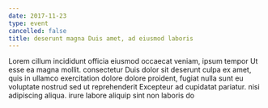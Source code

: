 ```yaml
---
date: 2017-11-23
type: event
cancelled: false
title: deserunt magna Duis amet, ad eiusmod laboris
---
```

Lorem cillum incididunt officia eiusmod occaecat veniam, ipsum tempor Ut esse ea magna mollit. consectetur Duis dolor sit deserunt culpa ex amet, quis in ullamco exercitation dolore dolore proident, fugiat nulla sunt eu voluptate nostrud sed ut reprehenderit Excepteur ad cupidatat pariatur. nisi adipiscing aliqua. irure labore aliquip sint non laboris do